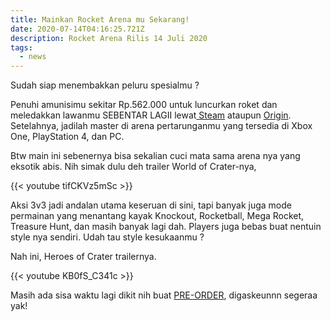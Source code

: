 ```yaml
---
title: Mainkan Rocket Arena mu Sekarang!
date: 2020-07-14T04:16:25.721Z
description: Rocket Arena Rilis 14 Juli 2020
tags:
  - news
---
```

Sudah siap menembakkan peluru spesialmu ?

Penuhi amunisimu sekitar Rp.562.000 untuk luncurkan roket dan meledakkan lawanmu SEBENTAR LAGII lewat[ Steam](https://store.steampowered.com/app/1233550/Rocket_Arena/) ataupun [Origin](https://www.origin.com/sgp/en-us/store/rocket-arena/rocket-arena). Setelahnya, jadilah master di arena pertarunganmu yang tersedia di Xbox One, PlayStation 4, dan PC. 

Btw main ini sebenernya bisa sekalian cuci mata sama arena nya yang eksotik abis. Nih simak dulu deh trailer World of Crater-nya,

{{< youtube tifCKVz5mSc >}}

Aksi 3v3 jadi andalan utama keseruan di sini, tapi banyak juga mode permainan yang menantang kayak Knockout, Rocketball, Mega Rocket, Treasure Hunt, dan masih banyak lagi dah. Players juga bebas buat nentuin style nya sendiri. Udah tau style kesukaanmu ?

Nah ini, Heroes of Crater trailernya.

[](https://youtu.be/KB0fS_C341c){{< youtube KB0fS_C341c >}}

Masih ada sisa waktu lagi dikit nih buat [PRE-ORDER](https://www.ea.com/games/rocket-arena), digaskeunnn segeraa yak!